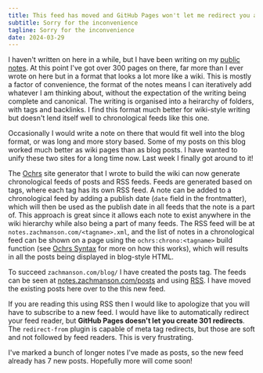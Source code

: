 ```yaml
---
title: This feed has moved and GitHub Pages won't let me redirect you automatically
subtitle: Sorry for the inconvenience
tagline: Sorry for the inconvenience
date: 2024-03-29
---
```


I haven't written on here in a while, but I have been writing on my [public notes](https://notes.zachmanson.com). At this point I've got over 300 pages on there, far more than I ever wrote on here but in a format that looks a lot more like a wiki. This is mostly a factor of convenience, the format of the notes means I can iteratively add whatever I am thinking about, without the expectation of the writing being complete and canonical. The writing is organised into a heirarchy of folders, with tags and backlinks. I find this format much better for wiki-style writing but doesn't lend itself well to chronological feeds like this one.

Occasionally I would write a note on there that would fit well into the blog format, or was long and more story based. Some of my posts on this blog worked much better as wiki pages than as blog posts. I have wanted to unify these two sites for a long time now. Last week I finally got around to it!

The [Ochrs](https://notes.zachmanson.com/ochrs) site generator that I wrote to build the wiki can now generate chronological feeds of posts and RSS feeds. Feeds are generated based on tags, where each tag has its own RSS feed. A note can be added to a chronological feed by adding a publish date (`date` field in the frontmatter), which will then be used as the publish date in all feeds that the note is a part of. This approach is great since it allows each note to exist anywhere in the wiki hierarchy while also being a part of many feeds. The RSS feed will be at `notes.zachmanson.com/<tagname>.xml`, and the list of notes in a chronological feed can be shown on a page using the `ochrs:chrono:<tagname>` build function (see [Ochrs Syntax](https://notes.zachmanson.com/ochrs-syntax) for more on how this works), which will results in all the posts being displayed in blog-style HTML.

To succeed `zachmanson.com/blog/` I have created the posts tag. The feeds can be seen at [notes.zachmanson.com/posts](notes.zachmanson.com/posts) and using [RSS](https://notes.zachmanson.com/posts.xml). I have moved the existing posts here over to the this new feed.

If you are reading this using RSS then I would like to apologize that you will have to subscribe to a new feed. I would have like to automatically redirect your feed reader, but **GitHub Pages doesn't let you create 301 redirects**. The `redirect-from` plugin is capable of meta tag redirects, but those are soft and not followed by feed readers. This is very frustrating.

I've marked a bunch of longer notes I've made as posts, so the new feed already has 7 new posts. Hopefully more will come soon!

